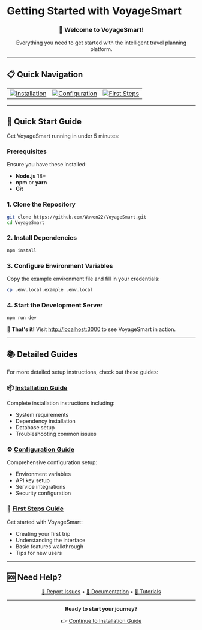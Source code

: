 # Getting Started with VoyageSmart

<div align="center">
  <h3>🚀 Welcome to VoyageSmart!</h3>
  <p>Everything you need to get started with the intelligent travel planning platform.</p>
</div>

---

## 📋 Quick Navigation

<div align="center">
  <table>
    <tr>
      <td align="center">
        <a href="./installation.md">
          <img src="https://img.shields.io/badge/📦-Installation-blue?style=for-the-badge" alt="Installation"/>
        </a>
      </td>
      <td align="center">
        <a href="./configuration.md">
          <img src="https://img.shields.io/badge/⚙️-Configuration-green?style=for-the-badge" alt="Configuration"/>
        </a>
      </td>
      <td align="center">
        <a href="./first-steps.md">
          <img src="https://img.shields.io/badge/👶-First%20Steps-orange?style=for-the-badge" alt="First Steps"/>
        </a>
      </td>
    </tr>
  </table>
</div>

---

## 🚀 Quick Start Guide

Get VoyageSmart running in under 5 minutes:

### Prerequisites

Ensure you have these installed:

- **Node.js** 18+
- **npm** or **yarn**
- **Git**

### 1. Clone the Repository

```bash
git clone https://github.com/Wawen22/VoyageSmart.git
cd VoyageSmart
```

### 2. Install Dependencies

```bash
npm install
```

### 3. Configure Environment Variables

Copy the example environment file and fill in your credentials:

```bash
cp .env.local.example .env.local
```

### 4. Start the Development Server

```bash
npm run dev
```

🎉 **That's it!** Visit [http://localhost:3000](http://localhost:3000) to see VoyageSmart in action.

---

## 📚 Detailed Guides

For more detailed setup instructions, check out these guides:

### 📦 [Installation Guide](./installation.md)
Complete installation instructions including:
- System requirements
- Dependency installation
- Database setup
- Troubleshooting common issues

### ⚙️ [Configuration Guide](./configuration.md)
Comprehensive configuration setup:
- Environment variables
- API key setup
- Service integrations
- Security configuration

### 👶 [First Steps Guide](./first-steps.md)
Get started with VoyageSmart:
- Creating your first trip
- Understanding the interface
- Basic features walkthrough
- Tips for new users

---

## 🆘 Need Help?

<div align="center">
  <p>
    <a href="https://github.com/Wawen22/VoyageSmart/issues">🐛 Report Issues</a> •
    <a href="../README.md">📖 Documentation</a> •
    <a href="../tutorials/">📝 Tutorials</a>
  </p>
</div>

---

<div align="center">
  <p><strong>Ready to start your journey?</strong></p>
  <p>👉 <a href="./installation.md">Continue to Installation Guide</a></p>
</div>
